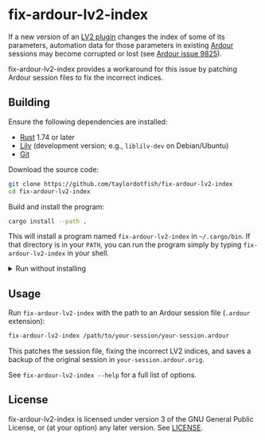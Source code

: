 fix-ardour-lv2-index
====================

If a new version of an [LV2 plugin] changes the index of some of its
parameters, automation data for those parameters in existing [Ardour] sessions
may become corrupted or lost (see [Ardour issue 9825]).

[LV2 plugin]: https://lv2plug.in
[Ardour]: https://ardour.org
[Ardour issue 9825]: https://tracker.ardour.org/view.php?id=9825

fix-ardour-lv2-index provides a workaround for this issue by patching Ardour
session files to fix the incorrect indices.

Building
--------

Ensure the following dependencies are installed:

* [Rust] 1.74 or later
* [Lilv] \(development version; e.g., `liblilv-dev` on Debian/Ubuntu)
* [Git]

[Rust]: https://www.rust-lang.org/tools/install
[Lilv]: https://drobilla.net/software/lilv.html
[Git]: https://git-scm.com

Download the source code:

```bash
git clone https://github.com/taylordotfish/fix-ardour-lv2-index
cd fix-ardour-lv2-index
```

Build and install the program:

```bash
cargo install --path .
```

This will install a program named `fix-ardour-lv2-index` in `~/.cargo/bin`. If
that directory is in your `PATH`, you can run the program simply by typing
`fix-ardour-lv2-index` in your shell.

<details>
<summary>Run without installing</summary>

You can also build and run the program without installing:

```bash
cargo build --release
./target/release/fix-ardour-lv2-index --help
```
</details>

Usage
-----

Run `fix-ardour-lv2-index` with the path to an Ardour session file (`.ardour`
extension):

```bash
fix-ardour-lv2-index /path/to/your-session/your-session.ardour
```

This patches the session file, fixing the incorrect LV2 indices, and saves a
backup of the original session in `your-session.ardour.orig`.

See `fix-ardour-lv2-index --help` for a full list of options.

License
-------

fix-ardour-lv2-index is licensed under version 3 of the GNU General Public
License, or (at your option) any later version. See [LICENSE](LICENSE).
